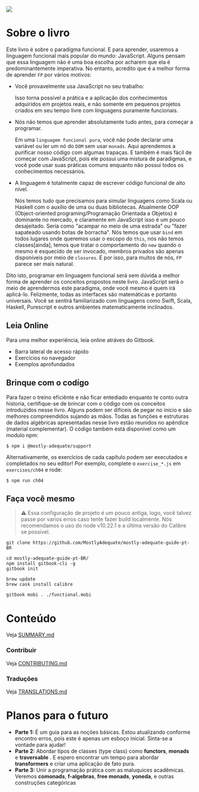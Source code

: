 <img src="images/cover.png"/>

# Sobre o livro


Este livro é sobre o paradigma funcional. E para aprender, usaremos a linguagem funcional mais popular do mundo: JavaScript. Alguns pensam que essa linguagem não é uma boa escolha por acharem que ela é predominantemente imperativa. No entanto, acredito que é a melhor forma de aprender ``FP`` por vários motivos:

 * Você provavelmente usa JavaScript no seu trabalho:

    Isso torna possível a prática e a aplicação dos conhecimentos adquiridos em projetos reais, e não somente em pequenos projetos criados em seu tempo livre com linguagens puramente funcionais.

 * Nós não temos que aprender absolutamente tudo antes, para começar a programar.

    Em uma ``linguagem funcional pura``, você não pode declarar uma variável ou ler um nó do ``DOM`` sem usar ``monads``. Aqui aprendemos a purificar nosso código com algumas trapaças. E também é mais fácil de começar com JavaScript, pois ele possui uma mistura de paradigmas, e você pode usar suas práticas comuns enquanto não possui todos os conhecimentos necessários.

 * A linguagem é totalmente capaz de escrever código funcional de alto nível.

    Nós temos tudo que precisamos para simular linguagens como Scala ou Haskell com o auxílio de uma ou duas bibliotecas. Atualmente OOP (Object-oriented programing/Programação Orientada a Objetos) é dominante no mercado, e claramente em JavaScript isso é um pouco desajeitado. Seria como "acampar no meio de uma estrada" ou "fazer sapateado usando botas de borracha". Nós temos que usar ``bind`` em todos lugares onde queremos usar o escopo do ``this``, nós não temos classes[ainda], temos que tratar o comportamento do ``new`` quando o mesmo é esquecido de ser invocado, membros privados são apenas disponíveis por meio de ``closures``. E por isso, para muitos de nós, ``FP`` parece ser mais natural.

Dito isto, programar em linguagem funcional será sem dúvida a melhor forma de aprender os conceitos propostos neste livro. JavaScript será o meio de aprendermos este paradigma, onde você mesmo é quem irá aplicá-lo. Felizmente, todas as interfaces são matemáticas e portanto universais. Você se sentirá familiarizado com linguagens como Swift, Scala, Haskell, Purescript e outros ambientes matematicamente inclinados.

## Leia Online

Para uma melhor experiência, leia online atráves do Gitbook.

* Barra lateral de acesso rápido
* Exercícios no navegador
* Exemplos aprofundados

## Brinque com o codígo

Para fazer o treino eficiênte e não ficar entediado enquanto te conto outra historia, certifique-se de brincar com o código com os conceitos introduzidos nesse livro. Alguns podem ser difíceis de pegar no início e são melhores compreendidos sujando as mãos. Todas as funções e estruturas de dados algébricas apresentadas nesse livro estão reunidos no apêndice (material complementar). O código também está disponivel como um modulo npm:

```
$ npm i @mostly-adequate/support
```

Alternativamente, os exercícios de cada capítulo podem ser executados e completados no seu editor! Por exemplo, complete o ```exercise_*.js``` em ```exercises/ch04``` e rode:

```
$ npm run ch04
```

## Faça você mesmo
>⚠️ Essa configuração de projeto é um pouco antiga, logo, você talvez passe por varios erros caso tente fazer build localmente. Nós recomendamos o uso do node v10.22.1 e a última versão do Calibre se possivel.

```
git clone https://github.com/MostlyAdequate/mostly-adequate-guide-pt-BR

cd mostly-adequate-guide-pt-BR/
npm install gitbook-cli -g
gitbook init

brew update
brew cask install calibre

gitbook mobi . ./functional.mobi
```

# Conteúdo

Veja [SUMMARY.md](SUMMARY.md)

### Contribuir

Veja [CONTRIBUTING.md](CONTRIBUTING-pt-BR.md)

### Traduções

Veja [TRANSLATIONS.md](TRANSLATIONS-pt-BR.md)


# Planos para o futuro

* **Parte 1:** É um guia para as noções básicas. Estou atualizando conforme encontro erros, pois este é apenas um esboço inicial. Sinta-se a vontade para ajudar!
* **Parte 2:** Abordar tipos de classes (type class) como **functors**, **monads** e **traversable**
. E espero encontrar um tempo para abordar **transformers** e criar uma aplicação de fato pura.
* **Parte 3:** Unir a programação prática com as maluquices acadêmicas. Veremos **comonads**, **f-algebras**, **free monads**, **yoneda**, e outras construções categóricas
